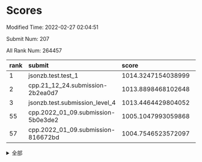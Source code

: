 # Scores

Modified Time: 2022-02-27 02:04:51

Submit Num: 207

All Rank Num: 264457

| rank |               submit               |       score        |       sigma        | pk_num |
| :--- | :--------------------------------- | :----------------- | :----------------- | :----- |
| 1    | jsonzb.test.test_1                 | 1014.3247154038999 | 0.8485758038477512 | 5111   |
| 2    | cpp.21_12_24.submission-2b2ea0d7   | 1013.8898468102648 | 0.8268912504902228 | 5107   |
| 3    | jsonzb.test.submission_level_4     | 1013.4464429804052 | 0.7966261838052194 | 5105   |
| 55   | cpp.2022_01_09.submission-5b0e3de2 | 1005.1047993059868 | 0.7240677782098215 | 5110   |
| 57   | cpp.2022_01_09.submission-816672bd | 1004.7546523572097 | 0.7214226150626819 | 5114   |


<details>
<summary>全部</summary>

| rank |                 submit                 |       score        |       sigma        | pk_num |
| :--- | :------------------------------------- | :----------------- | :----------------- | :----- |
| 1    | jsonzb.test.test_1                     | 1014.3247154038999 | 0.8485758038477512 | 5111   |
| 2    | cpp.21_12_24.submission-2b2ea0d7       | 1013.8898468102648 | 0.8268912504902228 | 5107   |
| 3    | jsonzb.test.submission_level_4         | 1013.4464429804052 | 0.7966261838052194 | 5105   |
| 4    | gobigger.level_3.submission_level_3_4  | 1011.5710165513092 | 0.7708634823920157 | 5110   |
| 5    | gobigger.level_3.submission_level_3_19 | 1011.378614382857  | 0.7614911513859168 | 5113   |
| 6    | gobigger.level_3.submission_level_3_9  | 1011.3100245134086 | 0.7535869460773229 | 5114   |
| 7    | gobigger.level_3.submission_level_3_8  | 1011.1180293745239 | 0.787870491934958  | 5109   |
| 8    | gobigger.level_3.submission_level_3_42 | 1010.7618058258819 | 0.7713694867730798 | 5109   |
| 9    | gobigger.level_3.submission_level_3_44 | 1010.7139656807589 | 0.7539190593700409 | 5111   |
| 10   | gobigger.level_3.submission_level_3_35 | 1010.6617515329248 | 0.7675498516508986 | 5112   |
| 11   | gobigger.level_3.submission_level_3_28 | 1010.6441885959606 | 0.770117069724911  | 5113   |
| 12   | gobigger.level_3.submission_level_3_29 | 1010.6170529758105 | 0.7389364027372793 | 5110   |
| 13   | gobigger.level_3.submission_level_3_38 | 1010.615178052401  | 0.753539754980801  | 5111   |
| 14   | gobigger.level_3.submission_level_3_46 | 1010.5555400164106 | 0.7643810758832742 | 5112   |
| 15   | gobigger.level_3.submission_level_3_2  | 1010.5004280442112 | 0.7730980467398979 | 5115   |
| 16   | gobigger.level_3.submission_level_3_26 | 1010.4927624078258 | 0.768660463707971  | 5109   |
| 17   | gobigger.level_3.submission_level_3_40 | 1010.4806974198283 | 0.7601717095486341 | 5112   |
| 18   | gobigger.level_3.submission_level_3_10 | 1010.4286760004711 | 0.7759066511767073 | 5113   |
| 19   | gobigger.level_3.submission_level_3_27 | 1010.314979206612  | 0.7660942224503445 | 5110   |
| 20   | gobigger.level_3.submission_level_3_17 | 1010.2675643199273 | 0.7756643002130644 | 5113   |
| 21   | gobigger.level_3.submission_level_3_41 | 1010.2512906302351 | 0.7549447200576332 | 5111   |
| 22   | gobigger.level_3.submission_level_3_15 | 1010.237403576716  | 0.7696648444945168 | 5108   |
| 23   | gobigger.level_3.submission_level_3_3  | 1010.1794640718942 | 0.7448877947505851 | 5111   |
| 24   | gobigger.level_3.submission_level_3_32 | 1010.17197287557   | 0.7430896593010382 | 5113   |
| 25   | gobigger.level_3.submission_level_3_33 | 1010.1628290996301 | 0.7565585959252635 | 5110   |
| 26   | gobigger.level_3.submission_level_3_22 | 1010.1426151684351 | 0.7687634026018308 | 5111   |
| 27   | gobigger.level_3.submission_level_3_25 | 1010.1249970632351 | 0.7468921401139957 | 5107   |
| 28   | gobigger.level_3.submission_level_3_39 | 1010.0818322041335 | 0.7527955473615271 | 5112   |
| 29   | gobigger.level_3.submission_level_3_5  | 1009.8588671165926 | 0.7495101661209512 | 5103   |
| 30   | gobigger.level_3.submission_level_3_45 | 1009.8225937722754 | 0.776052876890405  | 5113   |
| 31   | gobigger.level_3.submission_level_3_34 | 1009.7576896684593 | 0.7630122370768131 | 5109   |
| 32   | gobigger.level_3.submission_level_3_24 | 1009.7492693768592 | 0.7462898221931332 | 5112   |
| 33   | gobigger.level_3.submission_level_3_18 | 1009.7156450278458 | 0.7426695419008137 | 5113   |
| 34   | gobigger.level_3.submission_level_3_21 | 1009.6585073299749 | 0.7579037212200641 | 5107   |
| 35   | gobigger.level_3.submission_level_3_37 | 1009.4699340153228 | 0.7316715757710515 | 5113   |
| 36   | gobigger.level_3.submission_level_3_0  | 1009.451976648502  | 0.7250911833810194 | 5112   |
| 37   | gobigger.level_3.submission_level_3_11 | 1009.3609271020222 | 0.74741801886058   | 5107   |
| 38   | gobigger.level_3.submission_level_3_6  | 1009.2961279039878 | 0.7520495059297713 | 5116   |
| 39   | gobigger.level_3.submission_level_3_36 | 1009.2893534742705 | 0.7604590426983902 | 5107   |
| 40   | gobigger.level_3.submission_level_3_12 | 1009.2309006334897 | 0.7735931217579418 | 5114   |
| 41   | gobigger.level_3.submission_level_3_20 | 1009.1919765777967 | 0.7341089779500778 | 5115   |
| 42   | gobigger.level_3.submission_level_3_43 | 1009.1475284045918 | 0.7515038130828997 | 5116   |
| 43   | gobigger.level_3.submission_level_3_14 | 1009.1378652850526 | 0.7368024980826623 | 5112   |
| 44   | gobigger.level_3.submission_level_3_47 | 1009.1323877976813 | 0.7574554418864693 | 5117   |
| 45   | gobigger.level_3.submission_level_3_23 | 1009.1310859143503 | 0.7462008975394895 | 5106   |
| 46   | gobigger.level_3.submission_level_3_48 | 1009.0512278872932 | 0.7270701494064143 | 5113   |
| 47   | gobigger.level_3.submission_level_3_7  | 1008.9888687263823 | 0.7459410027862994 | 5108   |
| 48   | gobigger.level_3.submission_level_3_30 | 1008.8886881386952 | 0.715852756398406  | 5112   |
| 49   | gobigger.level_3.submission_level_3_16 | 1008.8393980054009 | 0.7487645670168395 | 5109   |
| 50   | gobigger.level_3.submission_level_3_1  | 1008.6428646446282 | 0.7547482634336072 | 5111   |
| 51   | gobigger.level_3.submission_level_3_49 | 1008.6129920509529 | 0.733822254371752  | 5113   |
| 52   | gobigger.level_3.submission_level_3_31 | 1008.4639158446136 | 0.7570221525087046 | 5106   |
| 53   | gobigger.level_3.submission_level_3_13 | 1008.1675592087107 | 0.757468949170942  | 5112   |
| 54   | gobigger.level_1.submission_level_1_5  | 1005.3039635457629 | 0.7135101019674941 | 5108   |
| 55   | cpp.2022_01_09.submission-5b0e3de2     | 1005.1047993059868 | 0.7240677782098215 | 5110   |
| 56   | gobigger.level_1.submission_level_1_42 | 1004.7972742079845 | 0.7094523641550069 | 5109   |
| 57   | cpp.2022_01_09.submission-816672bd     | 1004.7546523572097 | 0.7214226150626819 | 5114   |
| 58   | gobigger.level_1.submission_level_1_38 | 1004.5734616025641 | 0.7174018943702515 | 5108   |
| 59   | gobigger.level_1.submission_level_1_26 | 1004.522077236911  | 0.72624590673616   | 5110   |
| 60   | gobigger.level_1.submission_level_1_29 | 1004.484305636942  | 0.7276707159601421 | 5116   |
| 61   | gobigger.level_1.submission_level_1_14 | 1004.4332044297366 | 0.7177697415381333 | 5108   |
| 62   | gobigger.level_1.submission_level_1_1  | 1004.1064844593188 | 0.7075248989154848 | 5110   |
| 63   | gobigger.level_1.submission_level_1_47 | 1003.8880912328635 | 0.7089887033201328 | 5105   |
| 64   | gobigger.level_1.submission_level_1_7  | 1003.8794411142521 | 0.7067513261208013 | 5109   |
| 65   | gobigger.level_1.submission_level_1_21 | 1003.8580721141781 | 0.7237589207241821 | 5104   |
| 66   | gobigger.level_1.submission_level_1_35 | 1003.8354200953027 | 0.7256769533197571 | 5112   |
| 67   | gobigger.level_1.submission_level_1_2  | 1003.7102350471075 | 0.7125158010644256 | 5110   |
| 68   | gobigger.level_1.submission_level_1_6  | 1003.7036006657415 | 0.72224518320215   | 5109   |
| 69   | gobigger.level_1.submission_level_1_32 | 1003.6966223723088 | 0.7136571653246994 | 5112   |
| 70   | gobigger.level_1.submission_level_1_36 | 1003.6623090675774 | 0.7090580894979558 | 5113   |
| 71   | gobigger.level_1.submission_level_1_16 | 1003.6613392069992 | 0.7129407383698301 | 5110   |
| 72   | gobigger.level_1.submission_level_1_15 | 1003.5876800961823 | 0.7122156010175192 | 5114   |
| 73   | gobigger.level_1.submission_level_1_46 | 1003.5843437539575 | 0.710971756803224  | 5107   |
| 74   | gobigger.level_1.submission_level_1_13 | 1003.498417936244  | 0.7181949477231575 | 5112   |
| 75   | gobigger.level_1.submission_level_1_4  | 1003.4961371311447 | 0.7132438655163313 | 5112   |
| 76   | gobigger.level_1.submission_level_1_18 | 1003.4276166689928 | 0.714273790644069  | 5107   |
| 77   | gobigger.level_1.submission_level_1_22 | 1003.3506149834451 | 0.715241593299461  | 5108   |
| 78   | gobigger.level_1.submission_level_1_17 | 1003.2696684648495 | 0.7257601988038273 | 5114   |
| 79   | gobigger.level_1.submission_level_1_48 | 1003.2653786040502 | 0.7107088320650293 | 5109   |
| 80   | gobigger.level_1.submission_level_1_44 | 1003.2258331856416 | 0.7115176510061856 | 5112   |
| 81   | gobigger.level_1.submission_level_1_19 | 1003.2106491847583 | 0.7119239963099625 | 5114   |
| 82   | gobigger.level_1.submission_level_1_31 | 1003.1736768948024 | 0.7163830394455509 | 5106   |
| 83   | gobigger.level_1.submission_level_1_24 | 1003.166850542585  | 0.7202871309472804 | 5109   |
| 84   | gobigger.level_1.submission_level_1_43 | 1003.0833412092869 | 0.7139032663389618 | 5115   |
| 85   | gobigger.level_1.submission_level_1_37 | 1003.0806250001315 | 0.7190490876863393 | 5112   |
| 86   | gobigger.level_1.submission_level_1_20 | 1003.0303245729904 | 0.7077836227020751 | 5110   |
| 87   | gobigger.level_1.submission_level_1_49 | 1003.0083057869476 | 0.72340725623147   | 5112   |
| 88   | gobigger.level_1.submission_level_1_28 | 1002.9517252804293 | 0.7111249833586901 | 5108   |
| 89   | gobigger.level_1.submission_level_1_40 | 1002.9281530070248 | 0.7155052236415657 | 5114   |
| 90   | gobigger.level_1.submission_level_1_12 | 1002.866415192544  | 0.7126670830407272 | 5112   |
| 91   | gobigger.level_1.submission_level_1_23 | 1002.8182999025788 | 0.730181075186582  | 5108   |
| 92   | gobigger.level_1.submission_level_1_0  | 1002.7622183896391 | 0.7292533836401475 | 5108   |
| 93   | gobigger.level_1.submission_level_1_8  | 1002.6744532867954 | 0.7126053577471049 | 5107   |
| 94   | gobigger.level_1.submission_level_1_25 | 1002.6420234039292 | 0.7157923513385039 | 5109   |
| 95   | gobigger.level_1.submission_level_1_41 | 1002.639310491666  | 0.7248447994096098 | 5103   |
| 96   | gobigger.level_1.submission_level_1_33 | 1002.6274063895431 | 0.7072434589170585 | 5110   |
| 97   | gobigger.level_1.submission_level_1_34 | 1002.6061642832765 | 0.7208653647274406 | 5113   |
| 98   | gobigger.level_1.submission_level_1_39 | 1002.5427066130317 | 0.7126998743754248 | 5113   |
| 99   | gobigger.level_1.submission_level_1_27 | 1002.5125128255456 | 0.705776623707566  | 5113   |
| 100  | gobigger.level_1.submission_level_1_10 | 1002.4649345690291 | 0.7156923289284701 | 5109   |
| 101  | gobigger.level_1.submission_level_1_30 | 1002.3825111486588 | 0.7052095898432756 | 5111   |
| 102  | gobigger.level_1.submission_level_1_3  | 1002.3010045448381 | 0.7160256019977538 | 5109   |
| 103  | gobigger.level_1.submission_level_1_45 | 1002.1491081090089 | 0.709984395145511  | 5113   |
| 104  | gobigger.level_1.submission_level_1_9  | 1001.8734857254575 | 0.7103445017697863 | 5114   |
| 105  | gobigger.level_1.submission_level_1_11 | 1001.7249871027374 | 0.704220461448424  | 5114   |
| 106  | gobigger.random.submission_random_28   | 997.0446523913325  | 0.715249895791988  | 5109   |
| 107  | gobigger.random.submission_random_1    | 996.9546367602364  | 0.7138025777929898 | 5112   |
| 108  | gobigger.random.submission_random_27   | 996.828378216933   | 0.6965796079579695 | 5108   |
| 109  | gobigger.random.submission_random_21   | 996.8140245374485  | 0.7193003729704985 | 5107   |
| 110  | gobigger.random.submission_random_25   | 996.7981916001604  | 0.7087823211261824 | 5106   |
| 111  | gobigger.random.submission_random_26   | 996.6528508720255  | 0.7039806531159996 | 5105   |
| 112  | gobigger.random.submission_random_15   | 996.6456316270472  | 0.7011506777222094 | 5109   |
| 113  | gobigger.random.submission_random_0    | 996.586225780679   | 0.7225345544634353 | 5110   |
| 114  | gobigger.random.submission_random_20   | 996.5842642459918  | 0.7130477746880747 | 5106   |
| 115  | gobigger.random.submission_random_22   | 996.573056417092   | 0.7177784787895384 | 5114   |
| 116  | gobigger.random.submission_random_45   | 996.5366110029418  | 0.7048329586883307 | 5108   |
| 117  | gobigger.random.submission_random_33   | 996.532952794681   | 0.7155604771379682 | 5113   |
| 118  | gobigger.random.submission_random_13   | 996.5192771651443  | 0.7030131611664742 | 5113   |
| 119  | gobigger.random.submission_random_35   | 996.4708035620589  | 0.7061491220488397 | 5115   |
| 120  | gobigger.random.submission_random_32   | 996.387389154707   | 0.7126032882557116 | 5114   |
| 121  | gobigger.random.submission_random_34   | 996.3307439035297  | 0.7091185212705831 | 5106   |
| 122  | gobigger.random.submission_random_4    | 996.2802698703517  | 0.7032285739851468 | 5104   |
| 123  | gobigger.random.submission_random_41   | 996.2399821518965  | 0.7057359113329951 | 5114   |
| 124  | gobigger.random.submission_random_47   | 996.2025604084141  | 0.707873322383421  | 5108   |
| 125  | gobigger.random.submission_random_19   | 996.1465960390889  | 0.7284231218028158 | 5107   |
| 126  | gobigger.random.submission_random_9    | 996.1364590945855  | 0.7022483252391443 | 5115   |
| 127  | gobigger.random.submission_random_10   | 996.0824787808676  | 0.7154204769186551 | 5114   |
| 128  | gobigger.random.submission_random_36   | 996.0468478219677  | 0.7121976837729032 | 5105   |
| 129  | gobigger.random.submission_random_7    | 996.022742509081   | 0.7179381785179184 | 5111   |
| 130  | gobigger.random.submission_random_2    | 996.0221366421149  | 0.7136766383305017 | 5107   |
| 131  | gobigger.random.submission_random_30   | 996.0216479854623  | 0.7145354068254922 | 5111   |
| 132  | gobigger.random.submission_random_6    | 996.0200599564059  | 0.7090268693094208 | 5115   |
| 133  | gobigger.random.submission_random_23   | 995.9606993157946  | 0.7197493144557278 | 5107   |
| 134  | gobigger.random.submission_random_44   | 995.9330279804572  | 0.7142636315915467 | 5106   |
| 135  | gobigger.random.submission_random_29   | 995.8823169862409  | 0.7371978647456955 | 5110   |
| 136  | gobigger.random.submission_random_48   | 995.8819361995207  | 0.7047891772678362 | 5110   |
| 137  | gobigger.random.submission_random_5    | 995.8183185944382  | 0.7131459324310497 | 5112   |
| 138  | gobigger.random.submission_random_17   | 995.7743543098134  | 0.6976542422829799 | 5101   |
| 139  | gobigger.random.submission_random_42   | 995.6781889876795  | 0.7083880447189145 | 5110   |
| 140  | gobigger.random.submission_random_38   | 995.65149337668    | 0.7204277790467791 | 5109   |
| 141  | gobigger.random.submission_random_14   | 995.5979287890002  | 0.7210343770578649 | 5110   |
| 142  | gobigger.random.submission_random_40   | 995.5302227803746  | 0.7302623152601276 | 5109   |
| 143  | gobigger.random.submission_random_37   | 995.4443668041712  | 0.7033761153495979 | 5111   |
| 144  | gobigger.random.submission_random_11   | 995.3414106238378  | 0.7103981051694945 | 5111   |
| 145  | gobigger.random.submission_random_49   | 995.2453518775649  | 0.7057481616368158 | 5110   |
| 146  | gobigger.random.submission_random_31   | 995.235769516051   | 0.7136747035070086 | 5110   |
| 147  | gobigger.random.submission_random_43   | 995.2134621969319  | 0.7085791524303632 | 5108   |
| 148  | gobigger.random.submission_random_12   | 995.1340578047931  | 0.7068935629315286 | 5107   |
| 149  | gobigger.random.submission_random_46   | 995.1186638174476  | 0.713313291252953  | 5113   |
| 150  | gobigger.random.submission_random_24   | 995.0208225490675  | 0.7144762247657807 | 5115   |
| 151  | gobigger.random.submission_random_8    | 995.0170779612688  | 0.7229978368182844 | 5109   |
| 152  | gobigger.random.submission_random_3    | 994.9891909934388  | 0.7156075977677849 | 5111   |
| 153  | gobigger.random.submission_random_18   | 994.6944529914833  | 0.7165122155721966 | 5113   |
| 154  | gobigger.random.submission_random_39   | 994.6688999067303  | 0.7309016263829937 | 5112   |
| 155  | gobigger.random.submission_random_16   | 994.5386614897504  | 0.7139099163370795 | 5105   |
| 156  | gobigger.level_2.submission_level_2_42 | 994.3565965986835  | 0.7237213931803532 | 5110   |
| 157  | gobigger.level_2.submission_level_2_19 | 993.9511028836572  | 0.7281697261997121 | 5111   |
| 158  | gobigger.level_2.submission_level_2_39 | 993.8686568989043  | 0.7377460815420755 | 5112   |
| 159  | gobigger.level_2.submission_level_2_40 | 993.7150519234631  | 0.7371480107598701 | 5115   |
| 160  | gobigger.level_2.submission_level_2_4  | 993.6835937105542  | 0.7294396582870184 | 5112   |
| 161  | gobigger.level_2.submission_level_2_2  | 993.50143287881    | 0.7347164107218226 | 5109   |
| 162  | gobigger.level_2.submission_level_2_28 | 993.1888675608274  | 0.7290171245164864 | 5109   |
| 163  | gobigger.level_2.submission_level_2_45 | 993.1643657353661  | 0.7407781221445805 | 5108   |
| 164  | gobigger.level_2.submission_level_2_26 | 993.0626910522044  | 0.7421018813622645 | 5112   |
| 165  | gobigger.level_2.submission_level_2_1  | 993.0017156717182  | 0.742313520273551  | 5106   |
| 166  | gobigger.level_2.submission_level_2_30 | 992.9682650960973  | 0.7263568970300467 | 5112   |
| 167  | gobigger.level_2.submission_level_2_5  | 992.9531221041867  | 0.7433935790982145 | 5109   |
| 168  | gobigger.level_2.submission_level_2_46 | 992.8788581215895  | 0.7319918209891626 | 5113   |
| 169  | gobigger.level_2.submission_level_2_44 | 992.8133935126845  | 0.735584535750383  | 5109   |
| 170  | gobigger.level_2.submission_level_2_7  | 992.7939172537884  | 0.7421584137824414 | 5109   |
| 171  | gobigger.level_2.submission_level_2_0  | 992.7536463866537  | 0.7341451208908938 | 5111   |
| 172  | gobigger.level_2.submission_level_2_25 | 992.6804045260218  | 0.7368558571930429 | 5113   |
| 173  | gobigger.level_2.submission_level_2_18 | 992.6409702345287  | 0.7499929937114451 | 5108   |
| 174  | gobigger.level_2.submission_level_2_20 | 992.6107223949962  | 0.7418773686642087 | 5112   |
| 175  | gobigger.level_2.submission_level_2_24 | 992.5798215727737  | 0.7321923482431819 | 5106   |
| 176  | gobigger.level_2.submission_level_2_9  | 992.4678342960303  | 0.7303601478363498 | 5109   |
| 177  | gobigger.level_2.submission_level_2_3  | 992.1580669470923  | 0.7535493534374631 | 5107   |
| 178  | gobigger.level_2.submission_level_2_10 | 992.1552724123133  | 0.7464176676923965 | 5103   |
| 179  | gobigger.level_2.submission_level_2_12 | 992.1171685515477  | 0.7591384376497677 | 5110   |
| 180  | gobigger.level_2.submission_level_2_34 | 992.0307378827436  | 0.7512407916848037 | 5106   |
| 181  | gobigger.level_2.submission_level_2_17 | 992.0302953079104  | 0.7400179488029343 | 5114   |
| 182  | gobigger.level_2.submission_level_2_23 | 991.963828088249   | 0.7544140587221073 | 5108   |
| 183  | gobigger.level_2.submission_level_2_37 | 991.9393076941226  | 0.7520572655689026 | 5109   |
| 184  | gobigger.level_2.submission_level_2_36 | 991.938517672545   | 0.7479415441939465 | 5106   |
| 185  | gobigger.level_2.submission_level_2_41 | 991.9162190287032  | 0.7455480828290494 | 5111   |
| 186  | gobigger.level_2.submission_level_2_13 | 991.861370527274   | 0.7370729998471929 | 5119   |
| 187  | gobigger.level_2.submission_level_2_38 | 991.8196465746345  | 0.7358433662248539 | 5112   |
| 188  | gobigger.level_2.submission_level_2_14 | 991.743145181665   | 0.7573517435969566 | 5111   |
| 189  | gobigger.level_2.submission_level_2_15 | 991.6953191861104  | 0.7529098838720234 | 5111   |
| 190  | gobigger.level_2.submission_level_2_32 | 991.5289868068531  | 0.7727827655644008 | 5108   |
| 191  | gobigger.level_2.submission_level_2_8  | 991.5161786637436  | 0.7629834664271246 | 5106   |
| 192  | gobigger.level_2.submission_level_2_48 | 991.5073130389626  | 0.7694414617137406 | 5114   |
| 193  | gobigger.level_2.submission_level_2_11 | 991.4845833294083  | 0.7454691211822325 | 5108   |
| 194  | gobigger.level_2.submission_level_2_47 | 991.443092736444   | 0.7471537913335106 | 5107   |
| 195  | gobigger.level_2.submission_level_2_35 | 991.4361515702062  | 0.7599222358311967 | 5112   |
| 196  | gobigger.level_2.submission_level_2_21 | 991.4044303669641  | 0.7357259362175607 | 5109   |
| 197  | gobigger.level_2.submission_level_2_43 | 991.3624283393738  | 0.7578085365935777 | 5110   |
| 198  | gobigger.level_2.submission_level_2_27 | 991.233826720159   | 0.7508399141406328 | 5111   |
| 199  | gobigger.level_2.submission_level_2_6  | 990.9612138091497  | 0.7601502537701719 | 5110   |
| 200  | gobigger.level_2.submission_level_2_16 | 990.7593700965649  | 0.7611903637044709 | 5108   |
| 201  | gobigger.level_2.submission_level_2_33 | 990.7357622512834  | 0.7686684496481657 | 5111   |
| 202  | gobigger.level_2.submission_level_2_31 | 990.4472426137428  | 0.7630891903562835 | 5113   |
| 203  | gobigger.level_2.submission_level_2_29 | 990.40011087116    | 0.7575142954704978 | 5114   |
| 204  | gobigger.level_2.submission_level_2_22 | 990.1132625732909  | 0.7671699982363689 | 5112   |
| 205  | gobigger.level_2.submission_level_2_49 | 989.9276745717683  | 0.7501662290283085 | 5114   |
| 206  | gobigger.none.submission_none_0        | 978.4143016180035  | 1.294711573617553  | 5111   |
| 207  | gobigger.none.submission_none_1        | 977.0442797817093  | 1.4818410360525656 | 5110   |

</details>